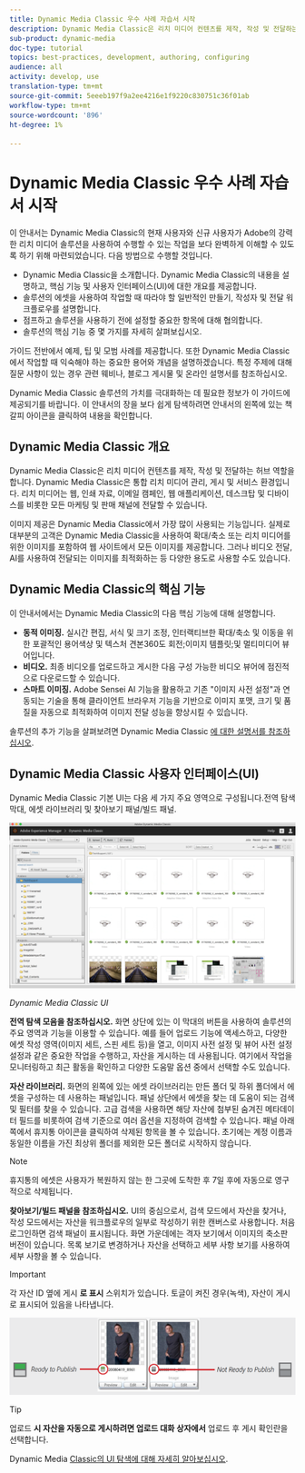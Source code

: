 ```yaml
---
title: Dynamic Media Classic 우수 사례 자습서 시작
description: Dynamic Media Classic은 리치 미디어 컨텐츠를 제작, 작성 및 전달하는 허브 역할을 합니다. 이 모범 사례 자습서는 Dynamic Media Classic의 현재 사용자와 새로운 사용자가 Adobe의 이 강력한 리치 미디어 솔루션을 사용하여 수행할 수 있는 작업을 보다 완벽하게 이해할 수 있도록 만들어졌습니다. 이 튜토리얼에서는 Dynamic Media Classic의 주요 기능과 사용자 인터페이스를 간략하게 살펴봅니다.
sub-product: dynamic-media
doc-type: tutorial
topics: best-practices, development, authoring, configuring
audience: all
activity: develop, use
translation-type: tm+mt
source-git-commit: 5eeeb197f9a2ee4216e1f9220c830751c36f01ab
workflow-type: tm+mt
source-wordcount: '896'
ht-degree: 1%

---
```



# Dynamic Media Classic 우수 사례 자습서 시작

이 안내서는 Dynamic Media Classic의 현재 사용자와 신규 사용자가 Adobe의 강력한 리치 미디어 솔루션을 사용하여 수행할 수 있는 작업을 보다 완벽하게 이해할 수 있도록 하기 위해 마련되었습니다. 다음 방법으로 수행할 것입니다.

- Dynamic Media Classic을 소개합니다. Dynamic Media Classic의 내용을 설명하고, 핵심 기능 및 사용자 인터페이스(UI)에 대한 개요를 제공합니다.
- 솔루션의 에셋을 사용하여 작업할 때 따라야 할 일반적인 만들기, 작성자 및 전달 워크플로우를 설명합니다.
- 점프하고 솔루션을 사용하기 전에 설정할 중요한 항목에 대해 협의합니다.
- 솔루션의 핵심 기능 중 몇 가지를 자세히 살펴보십시오.

가이드 전반에서 예제, 팁 및 모범 사례를 제공합니다. 또한 Dynamic Media Classic에서 작업할 때 익숙해야 하는 중요한 용어와 개념을 설명하겠습니다. 특정 주제에 대해 질문 사항이 있는 경우 관련 웨비나, 블로그 게시물 및 온라인 설명서를 참조하십시오.

Dynamic Media Classic 솔루션의 가치를 극대화하는 데 필요한 정보가 이 가이드에 제공되기를 바랍니다. 이 안내서의 장을 보다 쉽게 탐색하려면 안내서의 왼쪽에 있는 책갈피 아이콘을 클릭하여 내용을 확인합니다.

## Dynamic Media Classic 개요

Dynamic Media Classic은 리치 미디어 컨텐츠를 제작, 작성 및 전달하는 허브 역할을 합니다. Dynamic Media Classic은 통합 리치 미디어 관리, 게시 및 서비스 환경입니다. 리치 미디어는 웹, 인쇄 자료, 이메일 캠페인, 웹 애플리케이션, 데스크탑 및 디바이스를 비롯한 모든 마케팅 및 판매 채널에 전달할 수 있습니다.

이미지 제공은 Dynamic Media Classic에서 가장 많이 사용되는 기능입니다. 실제로 대부분의 고객은 Dynamic Media Classic을 사용하여 확대/축소 또는 리치 미디어를 위한 이미지를 포함하여 웹 사이트에서 모든 이미지를 제공합니다. 그러나 비디오 전달, AI를 사용하여 전달되는 이미지를 최적화하는 등 다양한 용도로 사용할 수도 있습니다.

## Dynamic Media Classic의 핵심 기능

이 안내서에서는 Dynamic Media Classic의 다음 핵심 기능에 대해 설명합니다.

- **동적 이미징.** 실시간 편집, 서식 및 크기 조정, 인터랙티브한 확대/축소 및 이동을 위한 포괄적인 용어색상 및 텍스처 견본360도 회전;이미지 템플릿;및 멀티미디어 뷰어입니다.
- **비디오.** 최종 비디오를 업로드하고 게시한 다음 구성 가능한 비디오 뷰어에 점진적으로 다운로드할 수 있습니다.
- **스마트 이미징.** Adobe Sensei AI 기능을 활용하고 기존 &quot;이미지 사전 설정&quot;과 연동되는 기술을 통해 클라이언트 브라우저 기능을 기반으로 이미지 포맷, 크기 및 품질을 자동으로 최적화하여 이미지 전달 성능을 향상시킬 수 있습니다.

솔루션의 추가 기능을 살펴보려면 Dynamic Media Classic [에 대한 설명서를 참조하십시오](https://docs.adobe.com/content/help/en/dynamic-media-classic/using/intro/introduction.html).

## Dynamic Media Classic 사용자 인터페이스(UI)

Dynamic Media Classic 기본 UI는 다음 세 가지 주요 영역으로 구성됩니다.전역 탐색 막대, 에셋 라이브러리 및 찾아보기 패널/빌드 패널.

![이미지](assets/overview/overview-dmc-ui-ew.png)

_Dynamic Media Classic UI_

**전역 탐색 모음을 참조하십시오.** 화면 상단에 있는 이 막대의 버튼을 사용하여 솔루션의 주요 영역과 기능을 이용할 수 있습니다. 예를 들어 업로드 기능에 액세스하고, 다양한 에셋 작성 영역(이미지 세트, 스핀 세트 등)을 열고, 이미지 사전 설정 및 뷰어 사전 설정 설정과 같은 중요한 작업을 수행하고, 자산을 게시하는 데 사용됩니다. 여기에서 작업을 모니터링하고 최근 활동을 확인하고 다양한 도움말 옵션 중에서 선택할 수도 있습니다.

**자산 라이브러리.** 화면의 왼쪽에 있는 에셋 라이브러리는 만든 폴더 및 하위 폴더에서 에셋을 구성하는 데 사용하는 패널입니다. 패널 상단에서 에셋을 찾는 데 도움이 되는 검색 및 필터를 찾을 수 있습니다. 고급 검색을 사용하면 해당 자산에 첨부된 숨겨진 메타데이터 필드를 비롯하여 검색 기준으로 여러 옵션을 지정하여 검색할 수 있습니다. 패널 아래쪽에서 휴지통 아이콘을 클릭하여 삭제된 항목을 볼 수 있습니다. 초기에는 계정 이름과 동일한 이름을 가진 최상위 폴더를 제외한 모든 폴더로 시작하지 않습니다.

>[!NOTE]
>
>휴지통의 에셋은 사용자가 복원하지 않는 한 그곳에 도착한 후 7일 후에 자동으로 영구적으로 삭제됩니다.

**찾아보기/빌드 패널을 참조하십시오.** UI의 중심으로서, 검색 모드에서 자산을 찾거나, 작성 모드에서는 자산을 워크플로우의 일부로 작성하기 위한 캔버스로 사용합니다. 처음 로그인하면 검색 패널이 표시됩니다. 화면 가운데에는 격자 보기에서 이미지의 축소판 버전이 있습니다. 목록 보기로 변경하거나 자산을 선택하고 세부 사항 보기를 사용하여 세부 사항을 볼 수 있습니다.

>[!IMPORTANT]
>
>각 자산 ID 옆에 게시 **로 표시** 스위치가 있습니다. 토글이 켜진 경우(녹색), 자산이 게시로 표시되어 있음을 나타냅니다.

![이미지](assets/overview/overview-mark-for-publish.png)

>[!TIP]
>
>업로드 **시 자산을 자동으로 게시하려면 업로드 대화 상자에서** 업로드 후 게시 확인란을 선택합니다.

Dynamic Media [Classic의 UI 탐색에 대해 자세히 알아보십시오](https://docs.adobe.com/content/help/en/dynamic-media-classic/using/getting-started/navigation-basics.html).
